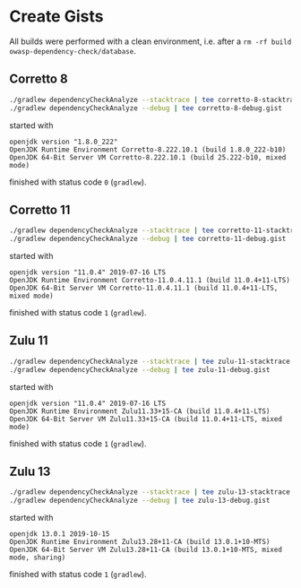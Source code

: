 # Create Gists

All builds were performed with a clean environment, i.e. after a `rm -rf build owasp-dependency-check/database`.

## Corretto 8

```bash
./gradlew dependencyCheckAnalyze --stacktrace | tee corretto-8-stacktrace.gist
./gradlew dependencyCheckAnalyze --debug | tee corretto-8-debug.gist
```

started with

```text
openjdk version "1.8.0_222"
OpenJDK Runtime Environment Corretto-8.222.10.1 (build 1.8.0_222-b10)
OpenJDK 64-Bit Server VM Corretto-8.222.10.1 (build 25.222-b10, mixed mode)
```

finished with status code `0` (`gradlew`).

## Corretto 11

```bash
./gradlew dependencyCheckAnalyze --stacktrace | tee corretto-11-stacktrace.gist
./gradlew dependencyCheckAnalyze --debug | tee corretto-11-debug.gist
```

started with

```text
openjdk version "11.0.4" 2019-07-16 LTS
OpenJDK Runtime Environment Corretto-11.0.4.11.1 (build 11.0.4+11-LTS)
OpenJDK 64-Bit Server VM Corretto-11.0.4.11.1 (build 11.0.4+11-LTS, mixed mode)
```

finished with status code `1` (`gradlew`).

## Zulu 11

```bash
./gradlew dependencyCheckAnalyze --stacktrace | tee zulu-11-stacktrace.gist
./gradlew dependencyCheckAnalyze --debug | tee zulu-11-debug.gist
```

started with

```text
openjdk version "11.0.4" 2019-07-16 LTS
OpenJDK Runtime Environment Zulu11.33+15-CA (build 11.0.4+11-LTS)
OpenJDK 64-Bit Server VM Zulu11.33+15-CA (build 11.0.4+11-LTS, mixed mode)
```

finished with status code `1` (`gradlew`).

## Zulu 13

```bash
./gradlew dependencyCheckAnalyze --stacktrace | tee zulu-13-stacktrace.gist
./gradlew dependencyCheckAnalyze --debug | tee zulu-13-debug.gist
```

started with

```text
openjdk 13.0.1 2019-10-15
OpenJDK Runtime Environment Zulu13.28+11-CA (build 13.0.1+10-MTS)
OpenJDK 64-Bit Server VM Zulu13.28+11-CA (build 13.0.1+10-MTS, mixed mode, sharing)
```

finished with status code `1` (`gradlew`).

